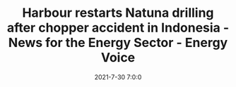 ---
"title": "Harbour restarts Natuna drilling after chopper accident in Indonesia - News for the Energy Sector - Energy Voice"
"date": "2021-7-30 7:0:0"
"feed_name": "GOOGLENEWS"
"feed_website": "https://news.google.com/search?q=drilling%2Bincident&hl=en-US&gl=US&ceid=US:en"
"feed_rss": "https://news.google.com/rss/search?q=drilling%2Bincident&hl=en-US&gl=US&ceid=US:en"
"link": "https://www.energyvoice.com/oilandgas/asia/340462/harbour-restarts-natuna-drilling-after-chopper-accident-in-indonesia/"
"file": "_posts/2021-7-30-7-0-0_GOOGLENEWS_30778d8489d2463a6433109bc7e161b942993b7b.md"
"accident": "0"
"drilling": "0"
---